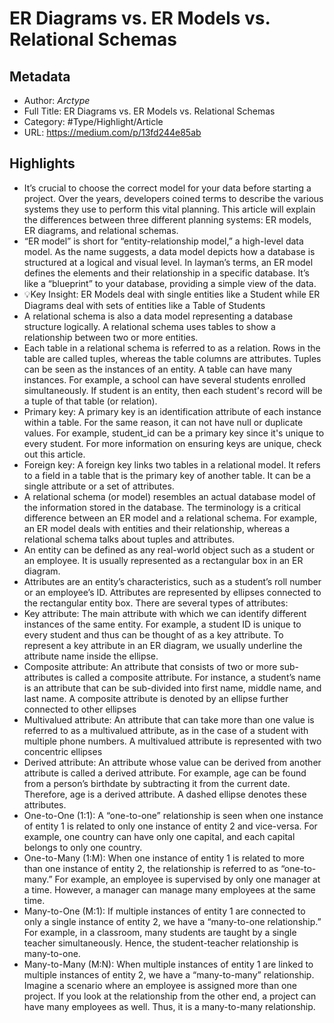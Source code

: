 # ER Diagrams vs. ER Models vs. Relational Schemas

## Metadata

* Author: *Arctype*
* Full Title: ER Diagrams vs. ER Models vs. Relational Schemas
* Category: #Type/Highlight/Article
* URL: https://medium.com/p/13fd244e85ab

## Highlights

* It’s crucial to choose the correct model for your data before starting a project. Over the years, developers coined terms to describe the various systems they use to perform this vital planning. This article will explain the differences between three different planning systems: ER models, ER diagrams, and relational schemas.
* “ER model” is short for “entity-relationship model,” a high-level data model. As the name suggests, a data model depicts how a database is structured at a logical and visual level. In layman’s terms, an ER model defines the elements and their relationship in a specific database. It’s like a “blueprint” to your database, providing a simple view of the data.
* 💡Key Insight: ER Models deal with single entities like a Student while ER Diagrams deal with sets of entities like a Table of Students
* A relational schema is also a data model representing a database structure logically. A relational schema uses tables to show a relationship between two or more entities.
* Each table in a relational schema is referred to as a relation. Rows in the table are called tuples, whereas the table columns are attributes. Tuples can be seen as the instances of an entity. A table can have many instances. For example, a school can have several students enrolled simultaneously. If student is an entity, then each student's record will be a tuple of that table (or relation).
* Primary key: A primary key is an identification attribute of each instance within a table. For the same reason, it can not have null or duplicate values. For example, student_id can be a primary key since it's unique to every student. For more information on ensuring keys are unique, check out this article.
* Foreign key: A foreign key links two tables in a relational model. It refers to a field in a table that is the primary key of another table. It can be a single attribute or a set of attributes.
* A relational schema (or model) resembles an actual database model of the information stored in the database. The terminology is a critical difference between an ER model and a relational schema. For example, an ER model deals with entities and their relationship, whereas a relational schema talks about tuples and attributes.
* An entity can be defined as any real-world object such as a student or an employee. It is usually represented as a rectangular box in an ER diagram.
* Attributes are an entity’s characteristics, such as a student’s roll number or an employee’s ID. Attributes are represented by ellipses connected to the rectangular entity box. There are several types of attributes:
* Key attribute: The main attribute with which we can identify different instances of the same entity. For example, a student ID is unique to every student and thus can be thought of as a key attribute. To represent a key attribute in an ER diagram, we usually underline the attribute name inside the ellipse.
* Composite attribute: An attribute that consists of two or more sub-attributes is called a composite attribute. For instance, a student’s name is an attribute that can be sub-divided into first name, middle name, and last name. A composite attribute is denoted by an ellipse further connected to other ellipses
* Multivalued attribute: An attribute that can take more than one value is referred to as a multivalued attribute, as in the case of a student with multiple phone numbers. A multivalued attribute is represented with two concentric ellipses
* Derived attribute: An attribute whose value can be derived from another attribute is called a derived attribute. For example, age can be found from a person’s birthdate by subtracting it from the current date. Therefore, age is a derived attribute. A dashed ellipse denotes these attributes.
* One-to-One (1:1): A “one-to-one” relationship is seen when one instance of entity 1 is related to only one instance of entity 2 and vice-versa. For example, one country can have only one capital, and each capital belongs to only one country.
* One-to-Many (1:M): When one instance of entity 1 is related to more than one instance of entity 2, the relationship is referred to as “one-to-many.” For example, an employee is supervised by only one manager at a time. However, a manager can manage many employees at the same time.
* Many-to-One (M:1): If multiple instances of entity 1 are connected to only a single instance of entity 2, we have a “many-to-one relationship.” For example, in a classroom, many students are taught by a single teacher simultaneously. Hence, the student-teacher relationship is many-to-one.
* Many-to-Many (M:N): When multiple instances of entity 1 are linked to multiple instances of entity 2, we have a “many-to-many” relationship. Imagine a scenario where an employee is assigned more than one project. If you look at the relationship from the other end, a project can have many employees as well. Thus, it is a many-to-many relationship.
